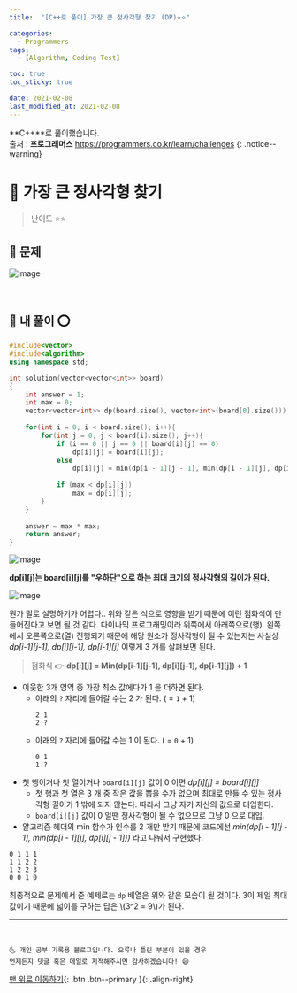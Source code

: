 ```yaml
---
title:  "[C++로 풀이] 가장 큰 정사각형 찾기 (DP)⭐⭐" 

categories:
  - Programmers
tags:
  - [Algorithm, Coding Test]

toc: true
toc_sticky: true

date: 2021-02-08
last_modified_at: 2021-02-08
---
```

**C++**로 풀이했습니다.  
출처 : **프로그래머스** <https://programmers.co.kr/learn/challenges>
{: .notice--warning}

# 📌 가장 큰 정사각형 찾기

> 난이도 ⭐⭐

## 🚀 문제

![image](https://user-images.githubusercontent.com/42318591/107170959-04a16980-6a05-11eb-95c9-18b51c18de2b.png)


<br>

## 🚀 내 풀이 ⭕

```cpp
#include<vector>
#include<algorithm>
using namespace std;

int solution(vector<vector<int>> board)
{
    int answer = 1;
    int max = 0;
    vector<vector<int>> dp(board.size(), vector<int>(board[0].size()));
    
    for(int i = 0; i < board.size(); i++){
        for(int j = 0; j < board[i].size(); j++){
            if (i == 0 || j == 0 || board[i][j] == 0) 
                dp[i][j] = board[i][j];
            else
                dp[i][j] = min(dp[i - 1][j - 1], min(dp[i - 1][j], dp[i][j - 1])) + 1;
            
            if (max < dp[i][j]) 
                max = dp[i][j];
        }
    }
    
    answer = max * max;
    return answer;
}
```

![image](https://user-images.githubusercontent.com/42318591/107177031-30781b80-6a14-11eb-85d9-ea4cf8106114.png)

**dp[i][j]는 board[i][j]를 "우하단"으로 하는 최대 크기의 정사각형의 길이가 된다.**

![image](https://user-images.githubusercontent.com/42318591/107178373-5eab2a80-6a17-11eb-8ee9-2aa205995dec.png)

뭔가 말로 설명하기가 어렵다.. 위와 같은 식으로 영향을 받기 때문에 이런 점화식이 만들어진다고 보면 될 것 같다. 다이나믹 프로그래밍이라 위쪽에서 아래쪽으로(행). 왼쪽에서 오른쪽으로(열) 진행되기 때문에 해당 원소가 정사각형이 될 수 있는지는 사실상 *dp[i-1][j-1], dp[i][j-1], dp[i-1][j]* 이렇게 3 개를 살펴보면 된다. 

> 점화식 👉 **dp[i][j] = Min(dp[i-1][j-1], dp[i][j-1], dp[i-1][j]) + 1**

- 이웃한 3개 영역 중 가장 최소 값에다가 1 을 더하면 된다. 
  - 아래의 `?` 자리에 들어갈 수는 2 가 된다. ( = `1` + 1) 
    ```
    2 1
    2 ? 
    ```
  - 아래의 `?` 자리에 들어갈 수는 1 이 된다. ( = `0` + 1) 
    ```
    0 1
    1 ? 
    ```
- 첫 행이거나 첫 열이거나 `board[i][j]` 값이 0 이면 *dp[i][j] = board[i][j]*
  - 첫 행과 첫 열은 3 개 중 작은 값을 뽑을 수가 없으며 최대로 만들 수 있는 정사각형 길이가 1 밖에 되지 않는다. 따라서 그냥 자기 자신의 값으로 대입한다. 
  - `board[i][j]` 값이 0 일땐 정사각형이 될 수 없으므로 그냥 0 으로 대입.
- 알고리즘 헤더의 min 함수가 인수를 2 개만 받기 때문에 코드에선 *min(dp[i - 1][j - 1], min(dp[i - 1][j], dp[i][j - 1]))* 라고 나눠서 구현했다. 

```
0 1 1 1
1 1 2 2
1 2 2 3
0 0 1 0
```

최종적으로 문제에서 준 예제로는 `dp` 배열은 위와 같은 모습이 될 것이다. 3이 제일 최대값이기 때문에 넓이를 구하는 답은 \\(3^2 = 9\\)가 된다.

***
<br>

    🌜 개인 공부 기록용 블로그입니다. 오류나 틀린 부분이 있을 경우 
    언제든지 댓글 혹은 메일로 지적해주시면 감사하겠습니다! 😄

[맨 위로 이동하기](#){: .btn .btn--primary }{: .align-right}